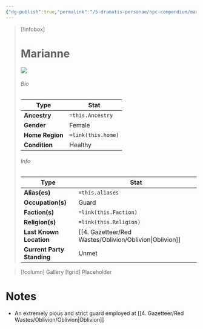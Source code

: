 ```yaml
---
{"dg-publish":true,"permalink":"/5-dramatis-personae/npc-compendium/marianne/","noteIcon":""}
---
```



> [!infobox]
> # Marianne
> ![](https://i.imgur.com/Doi4wrI.jpeg)
> ###### Bio
> Type |  Stat |
> ---|---|
> **Ancestry** | `=this.Ancestry` |
> **Gender** | Female |
> **Home Region** | `=link(this.home)` |
> **Condition** | Healthy |
> ###### Info
> Type |  Stat |
> ---|---|
> **Alias(es)** | `=this.aliases` |
> **Occupation(s)** | Guard |
> **Faction(s)** | `=link(this.Faction)` |
> **Religion(s)** | `=link(this.Religion)` |
> **Last Known Location** | [[4. Gazetteer/Red Wastes/Oblivion/Oblivion\|Oblivion]] |
> **Current Party Standing** | Unmet |

> [!column] Gallery 
> [!grid] 
> Placeholder

# Notes

- An extremely pious and strict guard employed at [[4. Gazetteer/Red Wastes/Oblivion/Oblivion\|Oblivion]] 

